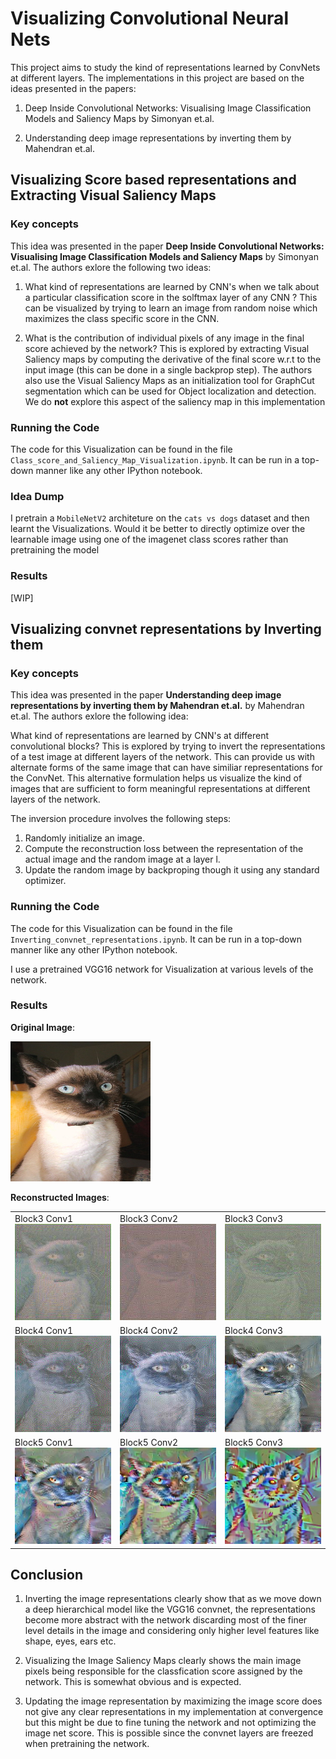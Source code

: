 # Visualizing Convolutional Neural Nets

This project aims to study the kind of representations learned by ConvNets at different layers. The implementations in this project are based on the ideas presented in the papers:

1) Deep Inside Convolutional Networks: Visualising Image Classification Models and Saliency Maps by Simonyan et.al.

2) Understanding deep image representations by inverting them by Mahendran et.al.

## Visualizing Score based representations and Extracting Visual Saliency Maps

### Key concepts

This idea was presented in the paper **Deep Inside Convolutional Networks: Visualising Image Classification Models and Saliency Maps** by Simonyan et.al. The authors exlore the following two ideas:

1) What kind of representations are learned by CNN's when we talk about a particular classification score in the solftmax layer of any CNN ? This can be visualized by trying to learn an image from random noise which maximizes the class specific score in the CNN.

2) What is the contribution of individual pixels of any image in the final score achieved by the network? This is explored by extracting Visual Saliency maps by computing the derivative of the final score w.r.t to the input image (this can be done in a single backprop step). The authors also use the Visual Saliency Maps as an initialization tool for GraphCut segmentation which can be used for Object localization and detection. We do **not** explore this aspect of the saliency map in this implementation

### Running the Code

The code for this Visualization can be found in the file `Class_score_and_Saliency_Map_Visualization.ipynb`. It can be run in a top-down manner like any other IPython notebook.

### Idea Dump

I pretrain a `MobileNetV2` architeture on the `cats vs dogs` dataset and then learnt the Visualizations. Would it be better to directly optimize over the learnable image using one of the imagenet class scores rather than pretraining the model

### Results

[WIP]

## Visualizing convnet representations by Inverting them

### Key concepts

This idea was presented in the paper **Understanding deep image representations by inverting them by Mahendran et.al.** by Mahendran et.al. The authors exlore the following idea:

What kind of representations are learned by CNN's at different convolutional blocks? This is explored by trying to invert the representations of a test image at different layers of the network. This can provide us with alternate forms of the same image that can have similiar representations for the ConvNet. This alternative formulation helps us visualize the kind of images that are sufficient to form meaningful representations at different layers of the network.

The inversion procedure involves the following steps:

1) Randomly initialize an image.
2) Compute the reconstruction loss between the representation of the actual image and the random image at a layer l.
3) Update the random image by backproping though it using any standard optimizer.

### Running the Code

The code for this Visualization can be found in the file `Inverting_convnet_representations.ipynb`. It can be run in a top-down manner like any other IPython notebook.

I use a pretrained VGG16 network for Visualization at various levels of the network.

### Results

**Original Image**:

<img src='results/cat.jpg' alt='Image not found' style='height:224px; width:224px'>

**Reconstructed Images**:

<table>
<tr>
<td>
Block3 Conv1

<img src='results/img_block3_conv1.jpg' alt='Image not found'/>
</td>
<td>
Block3 Conv2

<img src='results/img_block3_conv2.jpg' alt='Image not found'/>
</td>
<td>
Block3 Conv3

<img src='results/img_block3_conv3.jpg' alt='Image not found'/>
</td>
</tr>
<tr>
<td>
Block4 Conv1

<img src='results/img_block4_conv1.jpg' alt='Image not found'/>
</td>
<td>
Block4 Conv2

<img src='results/img_block4_conv2.jpg' alt='Image not found'/>
</td>
<td>
Block4 Conv3

<img src='results/img_block4_conv3.jpg' alt='Image not found'/>
</td>
</tr>
<tr>
<td>
Block5 Conv1

<img src='results/img_block5_conv1.jpg' alt='Image not found'/>
</td>
<td>
Block5 Conv2

<img src='results/img_block5_conv2.jpg' alt='Image not found'/>
</td>
<td>
Block5 Conv3

<img src='results/img_block5_conv3.jpg' alt='Image not found'/>
</td>
</tr>
</table>

## Conclusion

1) Inverting the image representations clearly show that as we move down a deep hierarchical model like the VGG16 convnet, the representations become more abstract with the network discarding most of the finer level details in the image and considering only higher level features like shape, eyes, ears etc.

2) Visualizing the Image Saliency Maps clearly shows the main image pixels being responsible for the classfication score assigned by the network. This is somewhat obvious and is expected.

3) Updating the image representation by maximizing the image score does not give any clear representations in my implementation at convergence but this might be due to fine tuning the network and not optimizing the image net score. This is possible since the convnet layers are freezed when pretraining the network.
